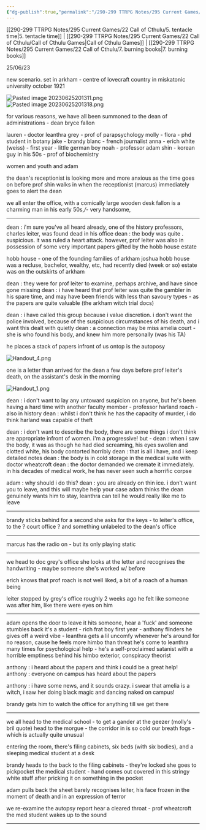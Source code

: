 ```yaml
---
{"dg-publish":true,"permalink":"/290-299 TTRPG Notes/295 Current Games/22 Call of Cthulu/6. progressive pals/"}
---
```



[[290-299 TTRPG Notes/295 Current Games/22 Call of Cthulu/5. tentacle time\|5. tentacle time]] | [[290-299 TTRPG Notes/295 Current Games/22 Call of Cthulu/Call of Cthulu Games\|Call of Cthulu Games]] | [[290-299 TTRPG Notes/295 Current Games/22 Call of Cthulu/7. burning books\|7. burning books]]

25/06/23

new scenario. set in arkham - centre of lovecraft country
in miskatonic university
october 1921

![Pasted image 20230625201311.png](/img/user/290-299%20TTRPG%20Notes/295%20Current%20Games/22%20Call%20of%20Cthulu/Pasted%20image%2020230625201311.png)
![Pasted image 20230625201318.png](/img/user/290-299%20TTRPG%20Notes/295%20Current%20Games/22%20Call%20of%20Cthulu/Pasted%20image%2020230625201318.png)

for various reasons, we have all been summoned to the dean of administrations - dean bryce fallon

lauren - doctor leanthra grey - prof of parapsychology
molly - flora - phd student in botany
jake - brandy blanc - french journalist
anna - erich white (weiss) - first year - little german boy
noah - professor adam shin - korean guy in his 50s - prof of biochemistry

women and youth and adam 

the dean's receptionist is looking more and more anxious as the time goes on
before prof shin walks in
when the receptionist (marcus) immediately goes to alert the dean

we all enter the office, with a comically large wooden desk
fallon is a charming man in his early 50s,*/*- very handsome, 

---

dean : i'm sure you've all heard already, one of the history professors, charles leiter, was found dead in his office
dean : the body was quite . suspicious. it was ruled a heart attack. however, prof leiter was also in possession of some very important papers gifted by the hobb house estate

hobb house - one of the founding families of arkham
joshua hobb house was a recluse, bachelor, wealthy, etc, had recently died (week or so)
estate was on the outskirts of arkham

dean : they were for prof leiter to examine, perhaps archive, and have since gone missing
dean : i have heard that prof leiter was quite the gambler in his spare time, and may have been friends with less than savoury types - as the papers are quite valuable
(the arkham witch trial docs)

dean : i have called this group because i value discretion. i don't want the police involved, because of the suspicious circumstances of his death, and i want this dealt with quietly
dean : a connection may be miss amelia court - she is who found his body, and knew him more personally (was his TA)

he places a stack of papers infront of us
ontop is the autoposy

![Handout_4.png](/img/user/290-299%20TTRPG%20Notes/295%20Current%20Games/22%20Call%20of%20Cthulu/Handout_4.png)

one is a letter than arrived for the dean a few days before prof leiter's death, on the assistant's desk in the morning

![Handout_1.png](/img/user/290-299%20TTRPG%20Notes/295%20Current%20Games/22%20Call%20of%20Cthulu/Handout_1.png)

dean : i don't want to lay any untoward suspicion on anyone, but he's been having a hard time with another faculty member - professor harland roach - also in history
dean : whilst i don't think he has the capacity of murder, i do think harland was capable of theft

dean : i don't want to describe the body, there are some things i don't think are appropriate infront of women. i'm a progressive! but -
dean : when i saw the body, it was as though he had died screaming, his eyes swollen and clotted white, his body contorted horribly
dean : that is all i have, and i keep detailed notes
dean : the body is in cold storage in the medical suite with doctor wheatcroft
dean : the doctor demanded we cremate it immediately. in his decades of medical work, he has never seen such a horrific corpse

adam : why should i do this?
dean : you are already on thin ice. i don't want you to leave, and this will maybe help your case
adam thinks the dean genuinely wants him to stay, leanthra can tell he would really like me to leave

---

brandy sticks behind for a second
she asks for the keys - to leiter's office, to the ? court office ? and something unlabeled
to the dean's office

---

marcus has the radio on - but its only playing static

---

we head to doc grey's office 
she looks at the letter and recognises the handwriting - maybe someone she's worked w/ before

erich knows that prof roach is not well liked, a bit of a roach of a human being

leiter stopped by grey's office roughly 2 weeks ago
he felt like someone was after him, like there were eyes on him

---

adam opens the door to leave 
it hits someone, hear a 'fuck' and someone stumbles back
it's a student - rich frat boy first year - anthony flinders
he gives off a weird vibe - leanthra gets a lil uncomfy whenever he's around for no reason, cause he feels more himbo than threat
he's come to leanthra many times for psychological help - he's a self-proclaimed satanist with a horrible emptiness behind his himbo exterior, conspiracy theorist

anthony : i heard about the papers and think i could be a great help!
anthony : everyone on campus has heard about the papers

anthony : i have some news, and it sounds crazy. i swear that amelia is a witch, i saw her doing black magic and dancing naked on campus!

brandy gets him to watch the office for anything till we get there

---

we all head to the medical school - to get a gander at the geezer (molly's bril quote)
head to the morgue - the corridor in is so cold our breath fogs - which is actually quite unusual

entering the room, there's filing cabinets, six beds (with six bodies), and a sleeping medical student at a desk

brandy heads to the back to the filing cabinets - they're locked
she goes to pickpocket the medical student - hand comes out covered in this stringy white stuff after pricking it on something in the pocket

adam pulls back the sheet
barely recognises leiter, his face frozen in the moment of death and in an expression of terror

we re-examine the autopsy report
hear a cleared throat - prof wheatcroft
the med student wakes up to the sound

---